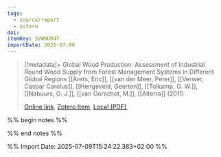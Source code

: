 ```yaml
---
tags:
  - source/report
  - zotero
doi: 
itemKey: SVWNUR4Y
importDate: 2025-07-09
---
```

>[!metadata]+
> Global Wood Production: Assessment of Industrial Round Wood Supply from Forest Management Systems in Different Global Regions
> [[Arets, Eric]], [[van der Meer, Peter]], [[Verwer, Caspar Carolus]], [[Hengeveld, Geerten]], [[Tolkamp, G. W.]], [[Nabuurs, G. J.]], [[van Oorschot, M.]], 
> [[Alterra]] (2011)
> 
> [Online link](), [Zotero Item](zotero://select/library/items/SVWNUR4Y), [Local (PDF)](file://C:/Users/aburg/Documents/references/zotero/storage/4ZUU89PT/Verwer_68PUBLICATIONS.pdf), 

%% begin notes %%

%% end notes %%

%% Import Date: 2025-07-09T15:24:22.383+02:00 %%

